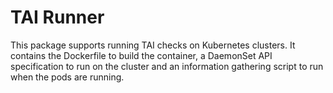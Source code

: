 # TAI Runner

This package supports running TAI checks on Kubernetes clusters. It contains the Dockerfile to build the container, a DaemonSet API specification to run on the cluster and an information gathering script to run when the pods are running.
